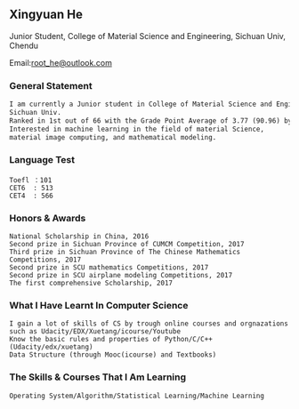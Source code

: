 ## Xingyuan He

Junior Student, College of Material Science and Engineering, Sichuan Univ, Chendu

Email:root_he@outlook.com

### General Statement
```markdown
I am currently a Junior student in College of Material Science and Engineering,
Sichuan Univ. 
Ranked in 1st out of 66 with the Grade Point Average of 3.77 (90.96) by now.
Interested in machine learning in the field of material Science,
material image computing, and mathematical modeling.
```
### Language Test
```
Toefl ：101
CET6  : 513
CET4  : 566
```
### Honors & Awards
```
National Scholarship in China, 2016
Second prize in Sichuan Province of CUMCM Competition, 2017
Third prize in Sichuan Province of The Chinese Mathematics Competitions, 2017
Second prize in SCU mathematics Competitions, 2017
Second prize in SCU airplane modeling Competitions, 2017
The first comprehensive Scholarship, 2017
```
### What I Have Learnt In Computer Science
```
I gain a lot of skills of CS by trough online courses and orgnazations 
such as Udacity/EDX/Xuetang/icourse/Youtube
Know the basic rules and properties of Python/C/C++ (Udacity/edx/xuetang)
Data Structure (through Mooc(icourse) and Textbooks)
```
### The Skills & Courses That I Am Learning
```
Operating System/Algorithm/Statistical Learning/Machine Learning
```
